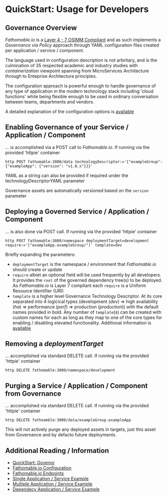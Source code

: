 # QuickStart: Usage for Developers

## Governance Overview

_Fathomable.io_ is a [Layer 4 - 7 OSIMM Compliant](http://www.opengroup.org/soa/source-book/osimmv2/p2.htm) and as such implements a _Governance via Policy_ approach through YAML configuration files created per application / service / component.

The language used in configuration description is not arbritary, and is the culmination of 35 respected academic and industry studies with _containerization_ viewpoint spanning from MicroServices Architecture through to Enteprise Architecture principles.

The configuration approach is powerful enough to handle governance of any type of application in the modern technology stack including 'cloud functions' while being flexible enough to be used in ordinary conversation between teams, departments and vendors.

A detailed explanation of the configuration options is [available](./configuration/index.md)

## Enabling Governance of your Service / Application / Component

… is accomplished via a POST call to _Fathomable.io_. If running via the provided 'httpie' container
```
http POST fathomable:3000/data technologyDescriptor:='{"exampleGroup": {"exampleApp": {"version": "v1.8.x"}}}'
```
YAML as a string can also be provided if required under the technologyDescriptorYAML parameter

Governance assets are automatically versioned based on the `version` parameter

## Deploying a Governed Service / Application / Component

… is also done via POST call. If running via the provided 'httpie' container
```
http POST fathomable:3000/namespace deploymentTarget=development require:='["exampleApp.exampleGroup/"]' template=dev
```

Briefly expanding the parameters:

- `deploymentTarget` is the namespace / environment that _Fathomable.io_ should create or update
- `require` albiet an optional field will be used frequently by all developers. It provides the `root` of the governed dependency tree(s) to be deployed. As _Fathomable.io_ is Layer 7 compliant each `require` is a Uniform Resource Identifier (URI)
- `template` is a higher level Governance Technology Descriptor. At its core separated into 4 logicical types (development (*dev*) => high availability (*ha*) => performance (*perf*) => production (*production*)) with the default names provided in bold. Any number of `template`(s) can be created with custom names for each as long as they map to one of the core types for enabling / disabling elevated functionality. Additional information is [available](./configuration/templates.md)

## Removing a _deploymentTarget_

… accomplished via standard DELETE call. If running via the provided 'httpie' container
```
http DELETE fathomable:3000/namespace/development
```

## Purging a Service / Application / Component from Governance

… accomplished via standard DELETE call. If running via the provided 'httpie' container
```
http DELETE fathoamble:3000/data/exampleGroup.exampleApp
```
This will not actively purge any deployed assets in targets, just this asset from Governance and by defacto future deployments.

## Additional Reading / Information

- [QuickStart: Govenor](./usage-govenor.md)
- [Fathomable.io Configuration](./configuration)
- [Fathomable.io Endpoints](./endpoints)
- [Single Application / Service Example](https://github.com/TayloredTechnology/fathomable-example-singular)
- [Multiple Application / Service Example](https://github.com/TayloredTechnology/fathomable-example-multiple)
- [Dependecy Application / Service Example](https://github.com/TayloredTechnology/fathomable-example-dependencies)
